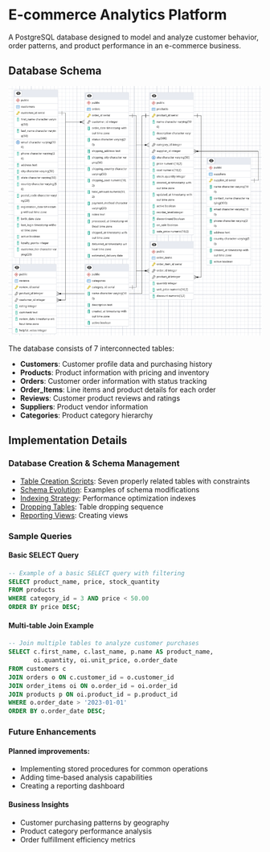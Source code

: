 # E-commerce Analytics Platform

A PostgreSQL database designed to model and analyze customer behavior, order patterns, and product performance in an e-commerce business.

## Database Schema

![Database Schema](./assets/schema-diagram.png)

The database consists of 7 interconnected tables:
- **Customers**: Customer profile data and purchasing history
- **Products**: Product information with pricing and inventory
- **Orders**: Customer order information with status tracking
- **Order_Items**: Line items and product details for each order
- **Reviews**: Customer product reviews and ratings
- **Suppliers**: Product vendor information
- **Categories**: Product category hierarchy

## Implementation Details

### Database Creation & Schema Management
- [Table Creation Scripts](./schema/01-create-tables.sql): Seven properly related tables with constraints
- [Schema Evolution](./schema/02-alter-tables.sql): Examples of schema modifications
- [Indexing Strategy](./schema/03-create-indexes.sql): Performance optimization indexes
- [Dropping Tables](./schema/04-drop-tables.sql): Table dropping sequence
- [Reporting Views](./schema/05-create-views.sql): Creating views

### Sample Queries

#### Basic SELECT Query
```sql
-- Example of a basic SELECT query with filtering
SELECT product_name, price, stock_quantity
FROM products
WHERE category_id = 3 AND price < 50.00
ORDER BY price DESC;
```
#### Multi-table Join Example
```sql
-- Join multiple tables to analyze customer purchases
SELECT c.first_name, c.last_name, p.name AS product_name, 
       oi.quantity, oi.unit_price, o.order_date
FROM customers c
JOIN orders o ON c.customer_id = o.customer_id
JOIN order_items oi ON o.order_id = oi.order_id
JOIN products p ON oi.product_id = p.product_id
WHERE o.order_date > '2023-01-01'
ORDER BY o.order_date DESC;
```

### Future Enhancements

#### Planned improvements:
- Implementing stored procedures for common operations
- Adding time-based analysis capabilities
- Creating a reporting dashboard

#### Business Insights
- Customer purchasing patterns by geography
- Product category performance analysis
- Order fulfillment efficiency metrics
